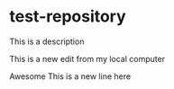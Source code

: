 # test-repository
This is a description

This is a new edit from my local computer

Awesome 
This is a new line here
